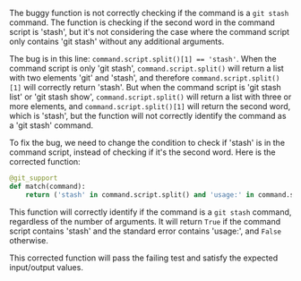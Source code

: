 The buggy function is not correctly checking if the command is a `git stash` command. The function is checking if the second word in the command script is 'stash', but it's not considering the case where the command script only contains 'git stash' without any additional arguments.

The bug is in this line: `command.script.split()[1] == 'stash'`. When the command script is only 'git stash', `command.script.split()` will return a list with two elements 'git' and 'stash', and therefore `command.script.split()[1]` will correctly return 'stash'. But when the command script is 'git stash list' or 'git stash show', `command.script.split()` will return a list with three or more elements, and `command.script.split()[1]` will return the second word, which is 'stash', but the function will not correctly identify the command as a 'git stash' command.

To fix the bug, we need to change the condition to check if 'stash' is in the command script, instead of checking if it's the second word. Here is the corrected function:

```python
@git_support
def match(command):
    return ('stash' in command.script.split() and 'usage:' in command.stderr)
```

This function will correctly identify if the command is a `git stash` command, regardless of the number of arguments. It will return `True` if the command script contains 'stash' and the standard error contains 'usage:', and `False` otherwise.

This corrected function will pass the failing test and satisfy the expected input/output values.